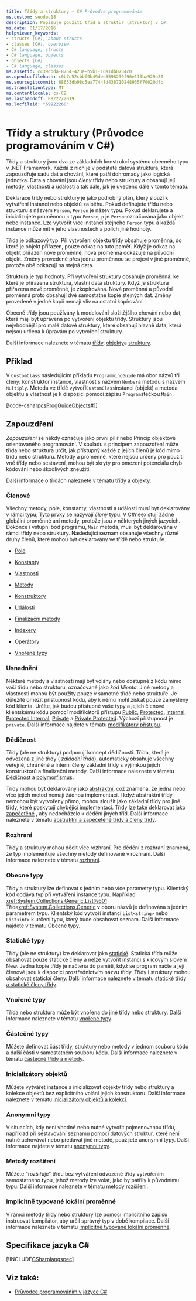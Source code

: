 ```yaml
---
title: Třídy a struktury – C# Průvodce programováním
ms.custom: seodec18
description: Popisuje použití tříd a struktur (struktur) v C#.
ms.date: 01/17/2016
helpviewer_keywords:
- structs [C#], about structs
- classes [C#], overview
- C# language, structs
- C# language, objects
- objects [C#]
- C# language, classes
ms.assetid: cc39dbda-8754-423e-b5b1-16a1db0734c0
ms.openlocfilehash: c0b7e52cbbf0b49dee3598239f96e113ba929a80
ms.sourcegitcommit: 68653db98c5ea7744fd438710248935f70020dfb
ms.translationtype: MT
ms.contentlocale: cs-CZ
ms.lasthandoff: 08/22/2019
ms.locfileid: "69922260"
---
```

# <a name="classes-and-structs-c-programming-guide"></a>Třídy a struktury (Průvodce programováním v C#)
Třídy a struktury jsou dva ze základních konstrukcí systému obecného typu v .NET Framework. Každá z nich je v podstatě datová struktura, která zapouzdřuje sadu dat a chování, které patří dohromady jako logická jednotka. Data a chování jsou *členy* třídy nebo struktury a obsahují její metody, vlastnosti a události a tak dále, jak je uvedeno dále v tomto tématu.  
  
 Deklarace třídy nebo struktury je jako podrobný plán, který slouží k vytváření instancí nebo objektů za běhu. Pokud definujete třídu nebo strukturu s názvem `Person`, `Person` je název typu. Pokud deklarujete a inicializujete proměnnou `p` typu `Person`, `p` je `Person`označována jako objekt nebo instance. Lze vytvořit více instancí stejného `Person` typu a každá instance může mít v jeho vlastnostech a polích jiné hodnoty.  
  
 Třída je odkazový typ. Při vytvoření objektu třídy obsahuje proměnná, do které je objekt přiřazen, pouze odkaz na tuto paměť. Když je odkaz na objekt přiřazen nové proměnné, nová proměnná odkazuje na původní objekt. Změny provedené přes jednu proměnnou se projeví v jiné proměnné, protože obě odkazují na stejná data.  
  
 Struktura je typ hodnoty. Při vytvoření struktury obsahuje proměnná, ke které je přiřazena struktura, vlastní data struktury. Když je struktura přiřazena nové proměnné, je zkopírována. Nová proměnná a původní proměnná proto obsahují dvě samostatné kopie stejných dat. Změny provedené v jedné kopii nemají vliv na ostatní kopírování.  
  
 Obecně třídy jsou používány k modelování složitějšího chování nebo dat, která mají být upravena po vytvoření objektu třídy. Struktury jsou nejvhodnější pro malé datové struktury, které obsahují hlavně data, která nejsou určena k úpravám po vytvoření struktury.  
  
 Další informace naleznete v tématu [třídy](./classes.md), [objekty](./objects.md)a [struktury](./structs.md).  
  
## <a name="example"></a>Příklad  
 V `CustomClass` následujícím příkladu `ProgrammingGuide` má obor názvů tři členy: konstruktor instance, vlastnost s názvem `Number`a metodu s názvem `Multiply`. Metoda ve třídě vytvoří`CustomClass`instanci (objekt) a metoda objektu a vlastnost je k dispozici pomocí zápisu `Program`stečkou `Main` .
  
 [!code-csharp[csProgGuideObjects#1](../../../../samples/snippets/csharp/programming-guide/classes-and-structs/class1.cs#1)]  
  
## <a name="encapsulation"></a>Zapouzdření  
 *Zapouzdření* se někdy označuje jako první pilíř nebo Princip objektově orientovaného programování. V souladu s principem zapouzdření může třída nebo struktura určit, jak přístupný každé z jejích členů je kód mimo třídu nebo strukturu. Metody a proměnné, které nejsou určeny pro použití vně třídy nebo sestavení, mohou být skryty pro omezení potenciálu chyb kódování nebo škodlivých zneužití.  
  
 Další informace o třídách naleznete v tématu [třídy](./classes.md) a [objekty](./objects.md).  
  
### <a name="members"></a>Členové  
 Všechny metody, pole, konstanty, vlastnosti a události musí být deklarovány v rámci typu; Tyto prvky se nazývají *členy* typu. V C#neexistují žádné globální proměnné ani metody, protože jsou v některých jiných jazycích. Dokonce i vstupní bod programu, `Main` metoda, musí být deklarována v rámci třídy nebo struktury. Následující seznam obsahuje všechny různé druhy členů, které mohou být deklarovány ve třídě nebo struktuře.  
  
- [Pole](./fields.md)  
  
- [Konstanty](./constants.md)  
  
- [Vlastnosti](./properties.md)  
  
- [Metody](./methods.md)  
  
- [Konstruktory](./constructors.md)  
  
- [Události](../events/index.md)  
  
- [Finalizační metody](./destructors.md)  
  
- [Indexery](../indexers/index.md)  
  
- [Operátory](../../language-reference/operators/index.md)  
  
- [Vnořené typy](./nested-types.md)  
  
### <a name="accessibility"></a>Usnadnění  
 Některé metody a vlastnosti mají být volány nebo dostupné z kódu mimo vaši třídu nebo strukturu, označované jako *kód klienta*. Jiné metody a vlastnosti mohou být použity pouze v samotné třídě nebo struktuře. Je důležité omezit přístupnost kódu, aby k němu mohl získat pouze zamýšlený kód klienta. Určíte, jak budou přístupné vaše typy a jejich členové klientskému kódu pomocí modifikátorů přístupu [Public](../../language-reference/keywords/public.md), [Protected](../../language-reference/keywords/protected.md), [internal](../../language-reference/keywords/internal.md), [Protected Internal](../../language-reference/keywords/protected-internal.md), [Private](../../language-reference/keywords/private.md) a [Private Protected](../../language-reference/keywords/private-protected.md). Výchozí přístupnost je `private`. Další informace najdete v tématu [modifikátory přístupu](./access-modifiers.md).  
  
### <a name="inheritance"></a>Dědičnost  
 Třídy (ale ne struktury) podporují koncept dědičnosti. Třída, která je odvozena z jiné třídy ( *základní třída*), automaticky obsahuje všechny veřejné, chráněné a interní členy základní třídy s výjimkou jejich konstruktorů a finalizační metody. Další informace naleznete v tématu [Dědičnost](./inheritance.md) a [polymorfismus](./polymorphism.md).  
  
 Třídy mohou být deklarovány jako [abstraktní](../../language-reference/keywords/abstract.md), což znamená, že jedna nebo více jejich metod nemají žádnou implementaci. I když abstraktní třídy nemohou být vytvořeny přímo, mohou sloužit jako základní třídy pro jiné třídy, které poskytují chybějící implementaci. Třídy lze také deklarovat jako [zapečetěné](../../language-reference/keywords/sealed.md) , aby nedocházelo k dědění jiných tříd. Další informace naleznete v tématu [abstraktní a zapečetěné třídy a členy třídy](./abstract-and-sealed-classes-and-class-members.md).  
  
### <a name="interfaces"></a>Rozhraní  
 Třídy a struktury mohou dědit více rozhraní. Pro dědění z rozhraní znamená, že typ implementuje všechny metody definované v rozhraní. Další informace naleznete v tématu [rozhraní](../interfaces/index.md).  
  
### <a name="generic-types"></a>Obecné typy  
 Třídy a struktury lze definovat s jedním nebo více parametry typu. Klientský kód dodává typ při vytváření instance typu. Například <xref:System.Collections.Generic.List%601> Třída<xref:System.Collections.Generic> v oboru názvů je definována s jedním parametrem typu. Klientský kód vytvoří instanci `List<string>` nebo `List<int>` k určení typu, který bude obsahovat seznam. Další informace najdete v tématu [Obecné typy](../generics/index.md).  
  
### <a name="static-types"></a>Statické typy  
 Třídy (ale ne struktury) lze deklarovat jako [statické](../../language-reference/keywords/static.md). Statická třída může obsahovat pouze statické členy a nelze vytvořit instanci s klíčovým slovem New. Jedna kopie třídy je načtena do paměti, když se program načte a její členové jsou k dispozici prostřednictvím názvu třídy. Třídy i struktury mohou obsahovat statické členy. Další informace naleznete v tématu [statické třídy a statické členy třídy](./static-classes-and-static-class-members.md).  
  
### <a name="nested-types"></a>Vnořené typy  
 Třída nebo struktura může být vnořena do jiné třídy nebo struktury. Další informace naleznete v tématu [vnořené typy](./nested-types.md).  
  
### <a name="partial-types"></a>Částečné typy  
 Můžete definovat část třídy, struktury nebo metody v jednom souboru kódu a další části v samostatném souboru kódu. Další informace naleznete v tématu [částečné třídy a metody](./partial-classes-and-methods.md).  
  
### <a name="object-initializers"></a>Inicializátory objektů  
 Můžete vytvářet instance a inicializovat objekty třídy nebo struktury a kolekce objektů bez explicitního volání jejich konstruktoru. Další informace naleznete v tématu [Inicializátory objektů a kolekcí](./object-and-collection-initializers.md).  
  
### <a name="anonymous-types"></a>Anonymní typy  
 V situacích, kdy není vhodné nebo nutné vytvořit pojmenovanou třídu, například při sestavování seznamu pomocí datových struktur, které není nutné uchovávat nebo předávat jiné metodě, použijete anonymní typy. Další informace najdete v tématu [anonymní typy](./anonymous-types.md).  
  
### <a name="extension-methods"></a>Metody rozšíření  
 Můžete "rozšiřuje" třídu bez vytváření odvozené třídy vytvořením samostatného typu, jehož metody lze volat, jako by patřily k původnímu typu. Další informace naleznete v tématu [metody rozšíření](./extension-methods.md).  
  
### <a name="implicitly-typed-local-variables"></a>Implicitně typované lokální proměnné  
 V rámci metody třídy nebo struktury lze pomocí implicitního zápisu instruovat kompilátor, aby určil správný typ v době kompilace. Další informace naleznete v tématu [implicitně typované lokální proměnné](./implicitly-typed-local-variables.md).  
  
## <a name="c-language-specification"></a>Specifikace jazyka C#  
 [!INCLUDE[CSharplangspec](~/includes/csharplangspec-md.md)]  
  
## <a name="see-also"></a>Viz také:

- [Průvodce programováním v jazyce C#](../index.md)

